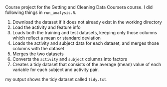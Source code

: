 
Course project for the Getting and Cleaning Data Coursera course.
I did following things in `run_analysis.R`.

1. Download the dataset if it does not already exist in the working directory
2. Load the activity and feature info
3. Loads both the training and test datasets, keeping only those columns which
reflect a mean or standard deviation
4. Loads the activity and subject data for each dataset, and merges those
columns with the dataset
5. Merges the two datasets
6. Converts the `activity` and `subject` columns into factors
7. Creates a tidy dataset that consists of the average (mean) value of each
variable for each subject and activity pair.

my output shows the tidy dataset called `tidy.txt`.